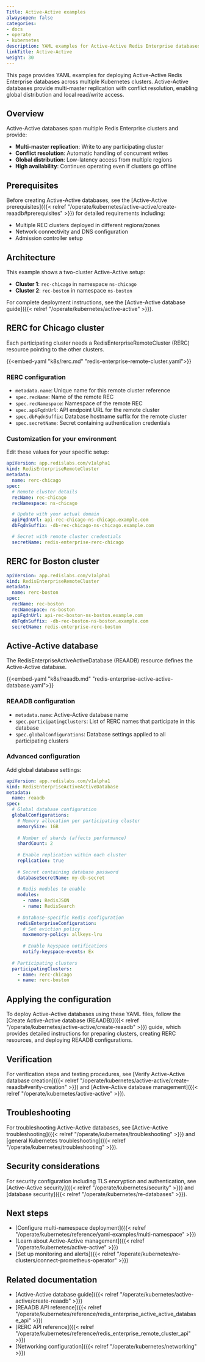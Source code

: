 ```yaml
---
Title: Active-Active examples
alwaysopen: false
categories:
- docs
- operate
- kubernetes
description: YAML examples for Active-Active Redis Enterprise databases across multiple Kubernetes clusters.
linkTitle: Active-Active
weight: 30
---
```


This page provides YAML examples for deploying Active-Active Redis Enterprise databases across multiple Kubernetes clusters. Active-Active databases provide multi-master replication with conflict resolution, enabling global distribution and local read/write access.

## Overview

Active-Active databases span multiple Redis Enterprise clusters and provide:
- **Multi-master replication**: Write to any participating cluster
- **Conflict resolution**: Automatic handling of concurrent writes
- **Global distribution**: Low-latency access from multiple regions
- **High availability**: Continues operating even if clusters go offline

## Prerequisites

Before creating Active-Active databases, see the [Active-Active prerequisites]({{< relref "/operate/kubernetes/active-active/create-reaadb#prerequisites" >}}) for detailed requirements including:

- Multiple REC clusters deployed in different regions/zones
- Network connectivity and DNS configuration
- Admission controller setup

## Architecture

This example shows a two-cluster Active-Active setup:
- **Cluster 1**: `rec-chicago` in namespace `ns-chicago`
- **Cluster 2**: `rec-boston` in namespace `ns-boston`

For complete deployment instructions, see the [Active-Active database guide]({{< relref "/operate/kubernetes/active-active" >}}).

## RERC for Chicago cluster

Each participating cluster needs a RedisEnterpriseRemoteCluster (RERC) resource pointing to the other clusters.

{{<embed-yaml "k8s/rerc.md" "redis-enterprise-remote-cluster.yaml">}}

### RERC configuration

- `metadata.name`: Unique name for this remote cluster reference
- `spec.recName`: Name of the remote REC
- `spec.recNamespace`: Namespace of the remote REC
- `spec.apiFqdnUrl`: API endpoint URL for the remote cluster
- `spec.dbFqdnSuffix`: Database hostname suffix for the remote cluster
- `spec.secretName`: Secret containing authentication credentials

### Customization for your environment

Edit these values for your specific setup:

```yaml
apiVersion: app.redislabs.com/v1alpha1
kind: RedisEnterpriseRemoteCluster
metadata:
  name: rerc-chicago
spec:
  # Remote cluster details
  recName: rec-chicago
  recNamespace: ns-chicago

  # Update with your actual domain
  apiFqdnUrl: api-rec-chicago-ns-chicago.example.com
  dbFqdnSuffix: -db-rec-chicago-ns-chicago.example.com

  # Secret with remote cluster credentials
  secretName: redis-enterprise-rerc-chicago
```

## RERC for Boston cluster

```yaml
apiVersion: app.redislabs.com/v1alpha1
kind: RedisEnterpriseRemoteCluster
metadata:
  name: rerc-boston
spec:
  recName: rec-boston
  recNamespace: ns-boston
  apiFqdnUrl: api-rec-boston-ns-boston.example.com
  dbFqdnSuffix: -db-rec-boston-ns-boston.example.com
  secretName: redis-enterprise-rerc-boston
```

## Active-Active database

The RedisEnterpriseActiveActiveDatabase (REAADB) resource defines the Active-Active database.

{{<embed-yaml "k8s/reaadb.md" "redis-enterprise-active-active-database.yaml">}}

### REAADB configuration

- `metadata.name`: Active-Active database name
- `spec.participatingClusters`: List of RERC names that participate in this database
- `spec.globalConfigurations`: Database settings applied to all participating clusters

### Advanced configuration

Add global database settings:

```yaml
apiVersion: app.redislabs.com/v1alpha1
kind: RedisEnterpriseActiveActiveDatabase
metadata:
  name: reaadb
spec:
  # Global database configuration
  globalConfigurations:
    # Memory allocation per participating cluster
    memorySize: 1GB
    
    # Number of shards (affects performance)
    shardCount: 2
    
    # Enable replication within each cluster
    replication: true
    
    # Secret containing database password
    databaseSecretName: my-db-secret
    
    # Redis modules to enable
    modules:
      - name: RedisJSON
      - name: RedisSearch
    
    # Database-specific Redis configuration
    redisEnterpriseConfiguration:
      # Set eviction policy
      maxmemory-policy: allkeys-lru
      
      # Enable keyspace notifications
      notify-keyspace-events: Ex
  
  # Participating clusters
  participatingClusters:
    - name: rerc-chicago
    - name: rerc-boston
```

## Applying the configuration

To deploy Active-Active databases using these YAML files, follow the [Create Active-Active database (REAADB)]({{< relref "/operate/kubernetes/active-active/create-reaadb" >}}) guide, which provides detailed instructions for preparing clusters, creating RERC resources, and deploying REAADB configurations.

## Verification

For verification steps and testing procedures, see [Verify Active-Active database creation]({{< relref "/operate/kubernetes/active-active/create-reaadb#verify-creation" >}}) and [Active-Active database management]({{< relref "/operate/kubernetes/active-active" >}}).

## Troubleshooting

For troubleshooting Active-Active databases, see [Active-Active troubleshooting]({{< relref "/operate/kubernetes/troubleshooting" >}}) and [general Kubernetes troubleshooting]({{< relref "/operate/kubernetes/troubleshooting" >}}).

## Security considerations

For security configuration including TLS encryption and authentication, see [Active-Active security]({{< relref "/operate/kubernetes/security" >}}) and [database security]({{< relref "/operate/kubernetes/re-databases" >}}).

## Next steps

- [Configure multi-namespace deployment]({{< relref "/operate/kubernetes/reference/yaml-examples/multi-namespace" >}})
- [Learn about Active-Active management]({{< relref "/operate/kubernetes/active-active" >}})
- [Set up monitoring and alerts]({{< relref "/operate/kubernetes/re-clusters/connect-prometheus-operator" >}})

## Related documentation

- [Active-Active database guide]({{< relref "/operate/kubernetes/active-active/create-reaadb" >}})
- [REAADB API reference]({{< relref "/operate/kubernetes/reference/redis_enterprise_active_active_database_api" >}})
- [RERC API reference]({{< relref "/operate/kubernetes/reference/redis_enterprise_remote_cluster_api" >}})
- [Networking configuration]({{< relref "/operate/kubernetes/networking" >}})
